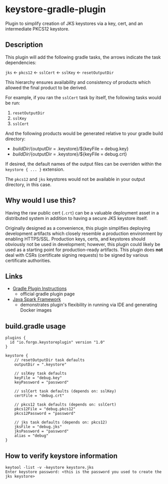 # keystore-gradle-plugin
Plugin to simplify creation of JKS keystores via a key, cert, and an intermediate PKCS12 keystore.

## Description
This plugin will add the following gradle tasks, the arrows indicate the task dependencies:

`jks` <- `pkcs12` <- `sslCert` <- `sslKey` <- `resetOutputDir`

This hierarchy ensures availability and consistency of products which allowed the final product to be derived.

For example, if you ran the `sslCert` task by itself, the following tasks would be run:
1. `resetOutputDir`
2. `sslKey`
3. `sslCert`
 
And the following products would be generated relative to your gradle build directory:
- ${buildDir}/${outputDir = .keystore}/${keyFile = debug.key}
- ${buildDir}/${outputDir = .keystore}/${keyFile = debug.crt}
 
If desired, the default names of the output files can be overriden within the `keystore { ... }` extension.

The `pkcs12` and `jks` keystores would not be available in your output directory, in this case.

## Why would I use this?
Having the raw public cert (`.crt`) can be a valuable deployment asset in a distributed system in addition to having a secure JKS keystore itself.

Originally designed as a convenience, this plugin simplifies deploying development artifacts which closely resemble a production environment by enabling HTTPS/SSL. Production keys, certs, and keystores should obviously not be used in development; however, this plugin could likely be used as a starting point for production-ready artifacts. This plugin does **not** deal with CSRs (certificate signing requests) to be signed by various certificate authorities.

## Links

- [Gradle Plugin Instructions](https://plugins.gradle.org/plugin/io.forgo.keystoreplugin)
  - official gradle plugin page
- [Java Spark Framework](https://github.com/forgo/sparkjava-demo) 
  - demonstrates plugin's flexibility in running via IDE and generating Docker images

## build.gradle usage
```
plugins {
  id "io.forgo.keystoreplugin" version "1.0"
}

keystore {
    // resetOutputDir task defaults
    outputDir = ".keystore"

    // sslKey task defaults
    keyFile = "debug.key"
    keyPassword = "password"
    
    // sslCert task defaults (depends on: sslKey)
    certFile = "debug.crt"
    
    // pkcs12 task defaults (depends on: sslCert)
    pkcs12File = "debug.pkcs12"
    pkcs12Password = "password"
    
    // jks task defaults (depends on: pkcs12)
    jksFile = "debug.jks"
    jksPassword = "password"
    alias = "debug"
}
```

## How to verify keystore information
```
keytool -list -v -keystore keystore.jks
Enter keystore password: <this is the password you used to create the jks keystore>
```

